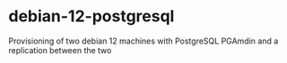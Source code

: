 # debian-12-postgresql
Provisioning of two debian 12 machines with PostgreSQL PGAmdin and a replication between the two

